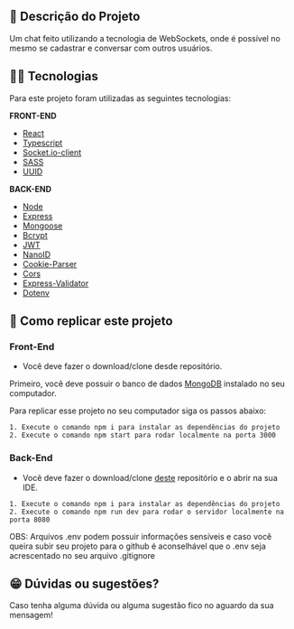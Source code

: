 ## :ledger: Descrição do Projeto

Um chat feito utilizando a tecnologia de WebSockets, onde é possível no mesmo se cadastrar e conversar com outros usuários.

## :man_technologist: Tecnologias

Para este projeto foram utilizadas as seguintes tecnologias:

**FRONT-END**

- [React](https://pt-br.reactjs.org/)
- [Typescript](https://www.typescriptlang.org/)
- [Socket.io-client](https://www.npmjs.com/package/socket.io-client)
- [SASS](https://sass-lang.com/)
- [UUID](https://www.uuidgenerator.net/)

**BACK-END**

- [Node](https://nodejs.org/en/)
- [Express](https://expressjs.com/pt-br/)
- [Mongoose](https://mongoosejs.com/docs/queries.html)
- [Bcrypt](https://www.npmjs.com/package/bcrypt)
- [JWT](https://jwt.io/)
- [NanoID](https://www.npmjs.com/package/nanoid)
- [Cookie-Parser](https://www.npmjs.com/package/cookie-parser)
- [Cors](https://www.npmjs.com/package/cors)
- [Express-Validator](https://www.npmjs.com/package/express-validator)
- [Dotenv](https://www.npmjs.com/package/dotenv)

## :dvd: Como replicar este projeto

### Front-End

- Você deve fazer o download/clone desde repositório.

Primeiro, você deve possuir o banco de dados [MongoDB](https://www.mongodb.com/pt-br) instalado no seu computador.

Para replicar esse projeto no seu computador siga os passos abaixo:

```
1. Execute o comando npm i para instalar as dependências do projeto
2. Execute o comando npm start para rodar localmente na porta 3000
```

### Back-End

- Você deve fazer o download/clone [deste](https://github.com/rodhenr/Chat-v2-Back-End) repositório e o abrir na sua IDE.

```
1. Execute o comando npm i para instalar as dependências do projeto
2. Execute o comando npm run dev para rodar o servidor localmente na porta 8080
```

OBS: Arquivos .env podem possuir informações sensíveis e caso você queira subir seu projeto para o github é aconselhável que o .env seja acrescentado no seu arquivo .gitignore

## :grin: Dúvidas ou sugestões?

Caso tenha alguma dúvida ou alguma sugestão fico no aguardo da sua mensagem!
